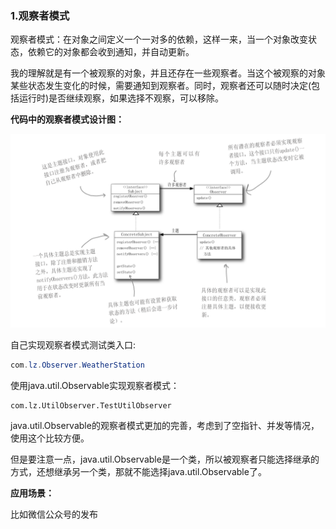 ### 1.观察者模式

观察者模式：在对象之间定义一个一对多的依赖，这样一来，当一个对象改变状态，依赖它的对象都会收到通知，并自动更新。

我的理解就是有一个被观察的对象，并且还存在一些观察者。当这个被观察的对象某些状态发生变化的时候，需要通知到观察者。同时，观察者还可以随时决定(包括运行时)是否继续观察，如果选择不观察，可以移除。



**代码中的观察者模式设计图：**

![](../images/观察者01.png)



自己实现观察者模式测试类入口:

```java
com.lz.Observer.WeatherStation
```

使用java.util.Observable实现观察者模式：

```
com.lz.UtilObserver.TestUtilObserver
```

java.util.Observable的观察者模式更加的完善，考虑到了空指针、并发等情况，使用这个比较方便。

但是要注意一点，java.util.Observable是一个类，所以被观察者只能选择继承的方式，还想继承另一个类，那就不能选择java.util.Observable了。

**应用场景：**

比如微信公众号的发布





